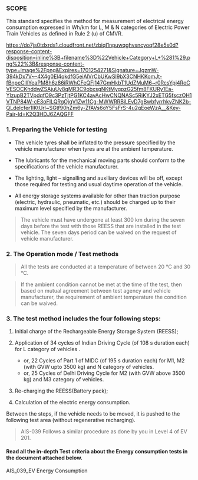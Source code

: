 ### SCOPE

This standard specifies the method for measurement of electrical energy consumption expressed in Wh/km for L, M & N categories of
Electric Power Train Vehicles as defined in Rule 2 (u) of CMVR.

https://do7js0tdxrds1.cloudfront.net/zbiql1npuwqghvsncyoqf28e5s0d?response-content-disposition=inline%3B+filename%3D%22Vehicle+Category+L+%281%29.png%22%3B&response-content-type=image%2Fpng&Expires=1701254271&Signature=JgzmW-394kDx7V~-4X4g0El4qkdfG5eiAlVrCbUKwSI9bX3CNHKKomJt-fBnpeCIllYeaPM8h6z86iRWhCFeQFj147GmHkbT1UdZMuM6~r0RcsYpj4RoCVESOCKhddwZSAjuUy8qMR3C9obxsgNKtMygpzG25fm8FKURy1Ea-YlzupB2TVpdqfO9c3PzTjtPG1KC4avAcHwCNQNASc5RiKYJ2xETG5fsczOH1VTNP84W-cE3oFILQRgOjgV1Zw11Cg-MWWRRBiLEvD7gBwbfyrrhkvZNK2b-QLdeIcfer1lKtUrl~SGtf90hZm6y-ZfAVs6oY5FsFrS-4u2gEoeWzA__&Key-Pair-Id=K2Q3HDJ6ZAQGFF

### 1. Preparing the Vehicle for testing 

- The vehicle tyres shall be inflated to the pressure specified by the
vehicle manufacturer when tyres are at the ambient temperature.

- The lubricants for the mechanical moving parts should conform to the specifications of the vehicle manufacturer.

- The lighting, light – signalling and auxiliary devices will be off, except those required for testing and usual daytime operation of the vehicle.

- All energy storage systems available for other than traction purpose (electric, hydraulic, pneumatic, etc.) should be charged up to their maximum level specified by the manufacturer.

> The vehicle must have undergone at least 300 km during the seven
days before the test with those REESS that are installed in the test
vehicle. The seven days period can be waived on the request of vehicle
manufacturer.

### 2. The Operation mode / Test methods

>All the tests are conducted at a temperature of between 20 °C and 30 °C. 

>If the ambient condition cannot be met at the time of the test, then based on mutual agreement between test agency and vehicle manufacturer, the requirement of ambient temperature the condition can be waived.


### 3. The test method includes the four following steps: 

1. Initial charge of the Rechargeable Energy Storage System (REESS); 

2. Application of 34 cycles of Indian Driving Cycle (of 108 s duration each) for
 L category of vehicles .
   - or, 22 Cycles of Part 1 of MIDC (of 195 s duration each) for M1, M2
(with GVW upto 3500 kg) and N category of vehicles. 
   - or, 25 Cycles of Delhi Driving Cycle for M2 (with GVW above 3500
kg) and M3 category of vehicles.

3. Re-charging the REESS(Battery pack);

4. Calculation of the electric energy consumption.

Between the steps, if the vehicle needs to be moved, it is pushed to the
following test area (without regenerative recharging).

>AIS-039 Follows a similar procedure as done by you in Level 4 of EV 201.

#### Read all the in-depth Test criteria about the Energy consumption tests in the document attached below.

AIS_039_EV Energy Consumption